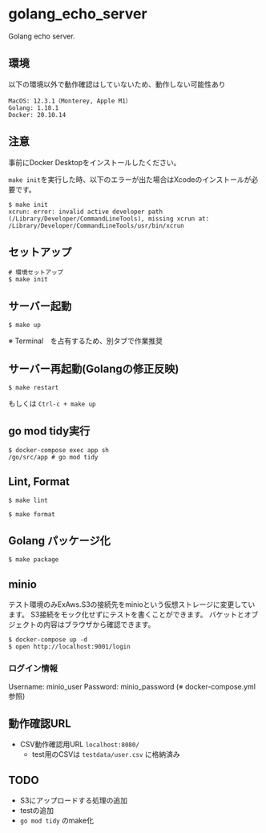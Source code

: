 # golang_echo_server
Golang echo server.

## 環境

以下の環境以外で動作確認はしていないため、動作しない可能性あり
```
MacOS: 12.3.1（Monterey, Apple M1）
Golang: 1.18.1
Docker: 20.10.14
```

## 注意

事前にDocker Desktopをインストールしたください。

`make init`を実行した時、以下のエラーが出た場合はXcodeのインストールが必要です。
```
$ make init
xcrun: error: invalid active developer path (/Library/Developer/CommandLineTools), missing xcrun at: /Library/Developer/CommandLineTools/usr/bin/xcrun
```

## セットアップ
```
# 環境セットアップ
$ make init
```

## サーバー起動
```
$ make up
```
※ Terminal　を占有するため、別タブで作業推奨

## サーバー再起動(Golangの修正反映)
```
$ make restart
```
もしくは `Ctrl-c + make up`

## go mod tidy実行
```
$ docker-compose exec app sh
/go/src/app # go mod tidy
```

## Lint, Format
```
$ make lint

$ make format
```

## Golang パッケージ化
```
$ make package
```

## minio
テスト環境のみExAws.S3の接続先をminioという仮想ストレージに変更しています。
S3接続をモック化せずにテストを書くことができます。
バケットとオブジェクトの内容はブラウザから確認できます。
```
$ docker-compose up -d
$ open http://localhost:9001/login
```
### ログイン情報
Username: minio_user
Password: minio_password
(※ docker-compose.yml参照)

## 動作確認URL

- CSV動作確認用URL `localhost:8080/`
  - test用のCSVは `testdata/user.csv` に格納済み

## TODO

- S3にアップロードする処理の追加
- testの追加
- `go mod tidy` のmake化